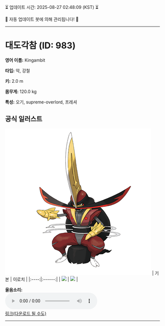 
⏳ 업데이트 시간: 2025-08-27 02:48:09 (KST) ⏳

🤖 자동 업데이트 봇에 의해 관리됩니다! 🤖

---

# 대도각참 (ID: 983)
**영어 이름:** Kingambit

**타입:** 악, 강철

**키:** 2.0 m

**몸무게:** 120.0 kg

**특성:** 오기, supreme-overlord, 프레셔

## 공식 일러스트
![](https://raw.githubusercontent.com/PokeAPI/sprites/master/sprites/pokemon/other/official-artwork/983.png)
| 기본 | 이로치 |
|:----:|:------:|
| <img src="http://play.pokemonshowdown.com/sprites/ani/kingambit.gif" width="200"> | <img src="http://play.pokemonshowdown.com/sprites/ani-shiny/kingambit.gif" width="200"> |

**울음소리:**<br><audio controls src="https://raw.githubusercontent.com/PokeAPI/cries/main/cries/pokemon/latest/983.ogg"></audio><br> [링크(다운로드 될 수도)](https://raw.githubusercontent.com/PokeAPI/cries/main/cries/pokemon/latest/983.ogg)


---
